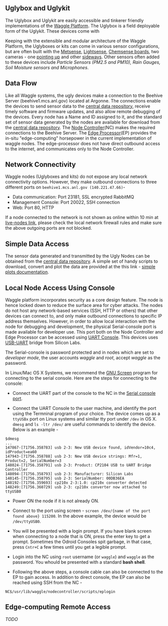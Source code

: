 ## Uglybox and Uglykit 

The Uglybox and Uglykit are easily accessible and tinkerer friendly implementations of the [Waggle Platform](http://wa8.gl/?page_id=154). The Uglybox is a field deployable form of the Uglykit. These devices come with 

Keeping with the extensible and modular architecture of the Waggle Platform, the Uglyboxes or kits can come in various sensor configurations, but are often built with the [Metsense](https://github.com/waggle-sensor/sensors/tree/master#metsense-hw-ver-31), [Lightsense](https://github.com/waggle-sensor/sensors/tree/master#lightsense-hw-ver-31), [Chemsense boards](https://github.com/waggle-sensor/sensors/tree/master#chemsense-hw-ver-passamaquoddy-bay), two cameras - one [pointing up](http://www.elpcctv.com/8mp-highdefinition-usb-camera-module-usb20-sony-imx179-color-cmos-sensor-75degree-lens-p-223.html) and other [sideways](http://www.elpcctv.com/5megapixel-usb-camera-module-usb20-omnivision-ov5640-color-cmos-sensor-21mm-lens-p-215.html). Other sensors often added to these devices include _Particle Sensors (PM2.5 and PM10), Rain Gauges, Soil Moisture sensors and Microphones_.

## Data Flow

Like all Waggle systems, the ugly devices make a connection to the Beehive Server (beehive1.mcs.anl.gov) located at Argonne. The connections enable the devices to send sensor data to the [central data repository](http://www.mcs.anl.gov/research/projects/waggle/downloads/beehive1/), receive timely software and firmware updates, and also allow remote debugging of the devices. Every node has a Name and ID assigned to it, and the standard set of sensor data generated by the nodes are available for download from the [central data repository](http://www.mcs.anl.gov/research/projects/waggle/downloads/beehive1/). The [Node Controller](http://www.hardkernel.com/main/products/prdt_info.php?g_code=G143703355573)(NC) makes the required connections to the Beehive Server. The [Edge Processor](http://www.hardkernel.com/main/products/prdt_info.php?g_code=G143452239825)(EP) provides the in-situ "edge-computing" horsepower in the current implementation of waggle nodes. The edge-processor does not have direct outbound access to the internet, and communicates only to the Node Controller. 

## Network Connectivity

Waggle nodes (Uglyboxes and kits) do not expose any local network connectivity options. However, they make outbound connections to 
three different ports on `beehive1.mcs.anl.gov (140.221.47.66)`- 
  - Data communication:  Port 23181, SSL encrypted RabbitMQ
  - Management Console: Port 20022, SSH connection
  - Web: Port 80, HTTP
  
  If a node connected to the network is not shown as online within 10 min at [live-nodes link](http://www.mcs.anl.gov/research/projects/waggle/downloads/beehive1/live-nodes.txt), please check the local network firewall rules and make sure the above outgoing 
  ports are not blocked. 
  
## Simple Data Access

The sensor data generated and transmitted by the Ugly Nodes can be obtained from the [central data repository](http://www.mcs.anl.gov/research/projects/waggle/downloads/beehive1/). A simple set of handy scripts to download, convert and plot the data are provided at 
the this link - [simple plots documentation](https://github.com/waggle-sensor/sensors/tree/develop/v3/reports#documentation). 

## Local Node Access Using Console

Waggle platform incorporates security as a core design feature. The node is hence locked down to reduce the surface area for cyber attacks. 
The nodes do not host any network-based services (SSH, HTTP or others) that other devices can connect to, and only make outbound 
connections to specific IP address themselves. However, in order to allow local interaction with the node for debugging and development, 
the physical Serial-console port is made available for developer use. This port both on the Node Controller and Edge Processor can be 
accessed using [UART Console](http://www.hardkernel.com/main/products/prdt_info.php?g_code=G134111883934). This devices uses [USB-UART](https://www.silabs.com/products/development-tools/software/usb-to-uart-bridge-vcp-drivers) bridge from Silicon Labs. 

The Serial-console is password protected and in nodes which are set to *developer mode*, the user accounts *waggle* and *root*, accept *waggle* as the password. 

In Linux/Mac OS X Systems, we recommend the [GNU Screen](https://www.gnu.org/software/screen/) program for connecting to the serial console. Here are the steps for connecting to the console: 

  - Connect the UART part of the console to the NC in the [Serial console port](http://dn.odroid.com/homebackup/201412042046401584.jpg).
  
  - Connect the UART Console to the user machine, and identify the port using the Termninal program of your choice. The device comes up as a `ttyUSBx` port on Linux systems and  similar tty port under `/dev` in OS X. `dmesg` and `ls -ltr /dev/` are useful commands to identify the device. Below is an example - 
  ```
$dmesg
...
147867-[71756.358783] usb 2-3: New USB device found, idVendor=10c4, idProduct=ea60
147943-[71756.358788] usb 2-3: New USB device strings: Mfr=1, Product=2, SerialNumber=3
148024-[71756.358791] usb 2-3: Product: CP2104 USB to UART Bridge Controller
148094-[71756.358793] usb 2-3: Manufacturer: Silicon Labs
148145-[71756.358795] usb 2-3: SerialNumber: 00DB36EA
148192-[71756.359693] cp210x 2-3:1.0: cp210x converter detected
148249:[71756.360729] usb 2-3: cp210x converter now attached to ttyUSB0
```
  
  - Power ON the node if it is not already ON.
  
  - Connect to the port using screen - 
    `screen /dev/{name of the port found above} 115200`. In the above example, the device would be `/dev/ttyUSB0`.
   
  - You will be presented with a login prompt. If you have blank screen when connecting to a node that is ON, press the enter key to get a prompt. Sometimes the Odroid Consoles spit garbage, in that case, press `Cntr+C` a few times until you get a legible prompt.
  
  - Login into the NC using `root` username (or `waggle`) and `waggle` as the password. You whould be presented with a standard **bash shell**. 
  
  - Following the above steps, a console cable can also be connected to the EP to gain access. In addition to direct console, the EP can also be reached using SSH from the NC - 
 ```
 NC$/usr/lib/waggle/nodecontroller/scripts/eplogin
 ```
 
## Edge-computing Remote Access

*TODO*



